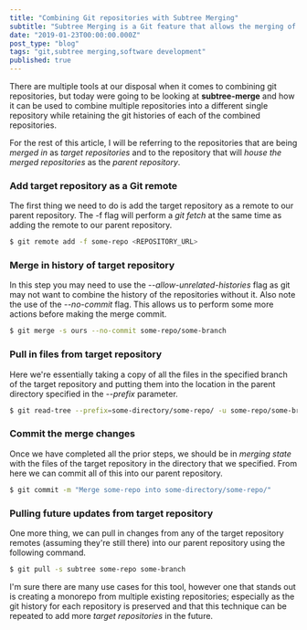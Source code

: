 ```yaml
---
title: "Combining Git repositories with Subtree Merging"
subtitle: "Subtree Merging is a Git feature that allows the merging of multiple repositories while retaining their histories."
date: "2019-01-23T00:00:00.000Z"
post_type: "blog"
tags: "git,subtree merging,software development"
published: true
---
```


There are multiple tools at our disposal when it comes to combining git repositories, but today were going to be looking at **subtree-merge** and how it can be used to combine multiple repositories into a different single repository while retaining the git histories of each of the combined repositories.

For the rest of this article, I will be referring to the repositories that are being _merged in_ as _target repositories_ and to the repository that will _house the merged repositories_ as the _parent repository_.

### Add target repository as a Git remote

The first thing we need to do is add the target repository as a remote to our parent repository. The -f flag will perform a _git fetch_ at the same time as adding the remote to our parent repository.

```bash
$ git remote add -f some-repo <REPOSITORY_URL>
```

### Merge in history of target repository

In this step you may need to use the _--allow-unrelated-histories_ flag as git may not want to combine the history of the repositories without it. Also note the use of the _--no-commit_ flag. This allows us to perform some more actions before making the merge commit.

```bash
$ git merge -s ours --no-commit some-repo/some-branch
```

### Pull in files from target repository

Here we're essentially taking a copy of all the files in the specified branch of the target repository and putting them into the location in the parent directory specified in the _--prefix_ parameter.

```bash
$ git read-tree --prefix=some-directory/some-repo/ -u some-repo/some-branch
```

### Commit the merge changes

Once we have completed all the prior steps, we should be in _merging state_ with the files of the target repository in the directory that we specified. From here we can commit all of this into our parent repository.

```bash
$ git commit -m "Merge some-repo into some-directory/some-repo/"

```

### Pulling future updates from target repository

One more thing, we can pull in changes from any of the target repository remotes (assuming they're still there) into our parent repository using the following command.

```bash
$ git pull -s subtree some-repo some-branch
```

I'm sure there are many use cases for this tool, however one that stands out is creating a monorepo from multiple existing repositories; especially as the git history for each repository is preserved and that this technique can be repeated to add more _target repositories_ in the future.
